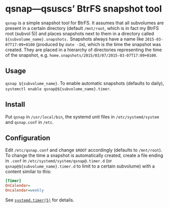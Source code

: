 # qsnap—qsuscs’ BtrFS snapshot tool
`qsnap` is a simple snapshot tool for BtrFS.  It assumes that all subvolumes are
present in a certain directory (default `/mnt/root`, which is in fact my BtrFS
root (subvol 5)) and places snapshots next to them in a directory called
`${subvolume_name}.snapshots.`  Snapshots always have a name like
`2015-03-07T17:09+0100` (produced by `date -Im`), which is the time the snapshot
was created.  They are placed in a hierarchy of directories representing the
time of the snapshot, e.g. `home.snapshots/2015/03/07/2015-03-07T17:09+0100`.

## Usage
`qsnap ${subvolume_name}`.  To enable automatic snapshots (defaults to daily),
`systemctl enable qsnap@${subvolume_name}.timer`.

## Install
Put `qsnap` in `/usr/local/bin`, the systemd unit files in `/etc/systemd/system`
and `qsnap.conf` in `/etc`.

## Configuration
Edit `/etc/qsnap.conf` and change `$ROOT` accordingly (defaults to `/mnt/root`).
To change the time a snapshot is automatically created, create a file ending in
`.conf` in `/etc/systemd/system/qsnap@.timer.d` (or
`qsnap@${subvolume_name}.timer.d` to limit to a certain subvolume) with a
content similar to this:
```INI
[Timer]
OnCalendar=
Oncalendar=weekly
```
See
[`systemd.timer(5)`](http://www.freedesktop.org/software/systemd/man/systemd.timer.html)
for details.
